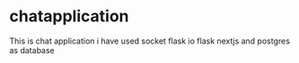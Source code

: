# chatapplication
This is chat application i have used socket flask io flask nextjs and postgres as database

